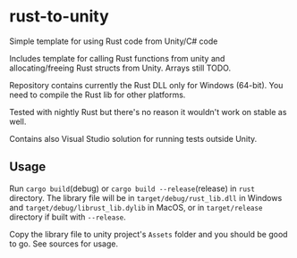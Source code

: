 # rust-to-unity
Simple template for using Rust code from Unity/C# code

Includes template for calling Rust functions from unity and allocating/freeing Rust structs from Unity. Arrays still TODO.

Repository contains currently the Rust DLL only for Windows (64-bit). You need to compile the Rust lib for other platforms.

Tested with nightly Rust but there's no reason it wouldn't work on stable as well.

Contains also Visual Studio solution for running tests outside Unity.

## Usage

Run `cargo build`(debug) or `cargo build --release`(release) in `rust` directory. The library file will be in `target/debug/rust_lib.dll` in Windows and `target/debug/librust_lib.dylib` in MacOS, or in `target/release` directory if built with `--release`.

Copy the library file to unity project's `Assets` folder and you should be good to go. See sources for usage.


